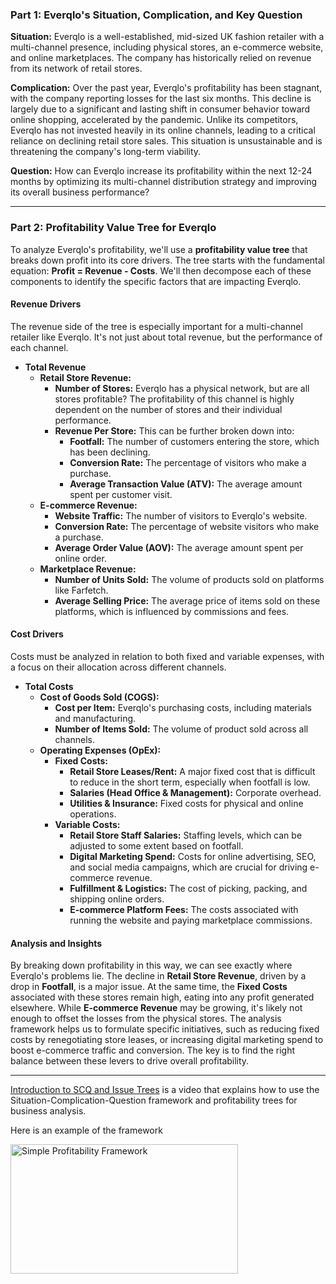### **Part 1: Everqlo's Situation, Complication, and Key Question**

**Situation:** Everqlo is a well-established, mid-sized UK fashion retailer with a multi-channel presence, including physical stores, an e-commerce website, and online marketplaces. The company has historically relied on revenue from its network of retail stores.

**Complication:** Over the past year, Everqlo's profitability has been stagnant, with the company reporting losses for the last six months. This decline is largely due to a significant and lasting shift in consumer behavior toward online shopping, accelerated by the pandemic. Unlike its competitors, Everqlo has not invested heavily in its online channels, leading to a critical reliance on declining retail store sales. This situation is unsustainable and is threatening the company's long-term viability.

**Question:** How can Everqlo increase its profitability within the next 12-24 months by optimizing its multi-channel distribution strategy and improving its overall business performance?

---

### **Part 2: Profitability Value Tree for Everqlo**

To analyze Everqlo's profitability, we'll use a **profitability value tree** that breaks down profit into its core drivers. The tree starts with the fundamental equation: **Profit = Revenue - Costs**. We'll then decompose each of these components to identify the specific factors that are impacting Everqlo.



#### **Revenue Drivers**

The revenue side of the tree is especially important for a multi-channel retailer like Everqlo. It's not just about total revenue, but the performance of each channel.

* **Total Revenue**
    * **Retail Store Revenue:**
        * **Number of Stores:** Everqlo has a physical network, but are all stores profitable? The profitability of this channel is highly dependent on the number of stores and their individual performance.
        * **Revenue Per Store:** This can be further broken down into:
            * **Footfall:** The number of customers entering the store, which has been declining.
            * **Conversion Rate:** The percentage of visitors who make a purchase.
            * **Average Transaction Value (ATV):** The average amount spent per customer visit.
    * **E-commerce Revenue:**
        * **Website Traffic:** The number of visitors to Everqlo's website.
        * **Conversion Rate:** The percentage of website visitors who make a purchase.
        * **Average Order Value (AOV):** The average amount spent per online order.
    * **Marketplace Revenue:**
        * **Number of Units Sold:** The volume of products sold on platforms like Farfetch.
        * **Average Selling Price:** The average price of items sold on these platforms, which is influenced by commissions and fees.

#### **Cost Drivers**

Costs must be analyzed in relation to both fixed and variable expenses, with a focus on their allocation across different channels.

* **Total Costs**
    * **Cost of Goods Sold (COGS):**
        * **Cost per Item:** Everqlo's purchasing costs, including materials and manufacturing.
        * **Number of Items Sold:** The volume of product sold across all channels.
    * **Operating Expenses (OpEx):**
        * **Fixed Costs:**
            * **Retail Store Leases/Rent:** A major fixed cost that is difficult to reduce in the short term, especially when footfall is low.
            * **Salaries (Head Office & Management):** Corporate overhead.
            * **Utilities & Insurance:** Fixed costs for physical and online operations.
        * **Variable Costs:**
            * **Retail Store Staff Salaries:** Staffing levels, which can be adjusted to some extent based on footfall.
            * **Digital Marketing Spend:** Costs for online advertising, SEO, and social media campaigns, which are crucial for driving e-commerce revenue.
            * **Fulfillment & Logistics:** The cost of picking, packing, and shipping online orders.
            * **E-commerce Platform Fees:** The costs associated with running the website and paying marketplace commissions.

#### **Analysis and Insights**

By breaking down profitability in this way, we can see exactly where Everqlo's problems lie. The decline in **Retail Store Revenue**, driven by a drop in **Footfall**, is a major issue. At the same time, the **Fixed Costs** associated with these stores remain high, eating into any profit generated elsewhere. While **E-commerce Revenue** may be growing, it's likely not enough to offset the losses from the physical stores. The analysis framework helps us to formulate specific initiatives, such as reducing fixed costs by renegotiating store leases, or increasing digital marketing spend to boost e-commerce traffic and conversion. The key is to find the right balance between these levers to drive overall profitability.

***

[Introduction to SCQ and Issue Trees](https://www.youtube.com/watch?v=b9MIQaO06P4) is a video that explains how to use the Situation-Complication-Question framework and profitability trees for business analysis.

Here is an example of the framework

<img width="364" height="207" alt="Simple Profitability Framework" src="https://github.com/user-attachments/assets/951790f8-e434-4180-83af-e70935a6fd93" />
